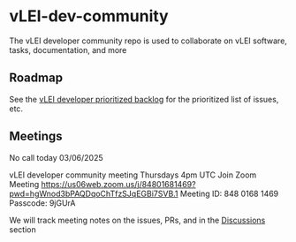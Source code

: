 # vLEI-dev-community
The vLEI developer community repo is used to collaborate on vLEI software, tasks, documentation, and more

## Roadmap
See the [vLEI developer prioritized backlog](https://github.com/orgs/GLEIF-IT/projects/10) for the prioritized list of issues, etc.

## Meetings

No call today 03/06/2025

vLEI developer community meeting
Thursdays 4pm UTC
Join Zoom Meeting
https://us06web.zoom.us/j/84801681469?pwd=hgWnod3bPAQDqoChTfzSJqEGBi7SVB.1
Meeting ID: 848 0168 1469
Passcode: 9jGUrA

We will track meeting notes on the issues, PRs, and in the [Discussions](https://github.com/GLEIF-IT/vLEI-dev-community/discussions?discussions_q=) section
